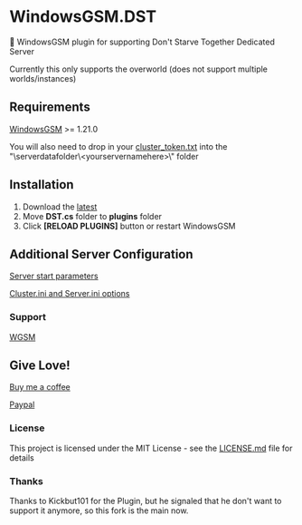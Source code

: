 # WindowsGSM.DST
🧩 WindowsGSM plugin for supporting Don't Starve Together Dedicated Server 

Currently this only supports the overworld (does not support multiple worlds/instances)

## Requirements
[WindowsGSM](https://github.com/WindowsGSM/WindowsGSM) >= 1.21.0

You will also need to drop in your [cluster_token.txt](https://nodecraft.com/support/games/dont-starve-together/how-to-acquire-a-cluster-token) into the "\serverdatafolder\\\<yourservernamehere\>\\" folder

## Installation
1. Download the [latest](https://github.com/Kickbut101/WindowsGSM.DontStarveTogether)
1. Move **DST.cs** folder to **plugins** folder
1. Click **[RELOAD PLUGINS]** button or restart WindowsGSM

## Additional Server Configuration
[Server start parameters](https://support.klei.com/hc/en-us/articles/360029556192-Dedicated-Server-Command-Line-Options-Guide)

[Cluster.ini and Server.ini options](https://forums.kleientertainment.com/forums/topic/64552-dedicated-server-settings-guide/)

### Support
[WGSM](https://discord.com/channels/590590698907107340/645730252672335893)

## Give Love!
[Buy me a coffee](https://ko-fi.com/raziel7893)

[Paypal](https://paypal.me/raziel7893)

### License
This project is licensed under the MIT License - see the <a href="https://github.com/raziel7893/WindowsGSM.Smalland/blob/main/LICENSE">LICENSE.md</a> file for details

### Thanks
Thanks to Kickbut101 for the Plugin, but he signaled that he don't want to support it anymore, so this fork is the main now.
